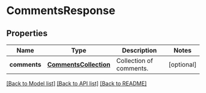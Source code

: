 # CommentsResponse

## Properties
Name | Type | Description | Notes
------------ | ------------- | ------------- | -------------
**comments** | [**CommentsCollection**](CommentsCollection.md) | Collection of comments. | [optional] 

[[Back to Model list]](../README.md#documentation-for-models) [[Back to API list]](../README.md#documentation-for-api-endpoints) [[Back to README]](../README.md)


